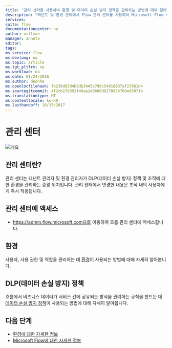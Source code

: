 ```yaml
---
title: "관리 센터를 사용하여 환경 및 데이터 손실 방지 정책을 관리하는 방법에 대해 알아봅니다. | Microsoft Docs"
description: "테넌트 및 환경 관리에서 Flow 관리 센터를 사용하여 Microsoft Flow 배포에 대한 데이터 손실 방지 정책 및 환경을 관리합니다."
services: 
suite: flow
documentationcenter: na
author: msftman
manager: anneta
editor: 
tags: 
ms.service: flow
ms.devlang: na
ms.topic: article
ms.tgt_pltfrm: na
ms.workload: na
ms.date: 01/24/2016
ms.author: deonhe
ms.openlocfilehash: fb238d03d4b8db3445b790c54916837af27061d4
ms.sourcegitcommit: 4f2cb27d392f46aa1d8680d6278876780ed3871b
ms.translationtype: HT
ms.contentlocale: ko-KR
ms.lasthandoff: 10/15/2017
---
```

# <a name="the-admin-center"></a>관리 센터
![개요](./media/introduction-to-the-admin-center/overview.png)  

## <a name="what-is-the-admin-center"></a>관리 센터란?
관리 센터는 테넌트 관리자 및 환경 관리자가 DLP(데이터 손실 방지) 정책 및 조직에 대한 환경을 관리하는 중앙 위치입니다. 관리 센터에서 변경한 내용은 조직 내의 사용자에게 즉시 적용됩니다.  

## <a name="access-the-admin-center"></a>관리 센터에 액세스
* https://admin.flow.microsoft.com으로 이동하여 흐름 관리 센터에 액세스합니다.   

## <a name="environments"></a>환경
사용자, 사용 권한 및 역할을 관리하는 데 [환경](environments-overview-admin.md)이 사용되는 방법에 대해 자세히 알아봅니다.  

## <a name="data-loss-prevention-dlp-policies"></a>DLP(데이터 손실 방지) 정책
흐름에서 비즈니스 데이터가 서비스 간에 공유되는 방식을 관리하는 규칙을 만드는 데 [데이터 손실 방지 정책](prevent-data-loss.md)이 사용되는 방법에 대해 자세히 알아봅니다.  

## <a name="next-steps"></a>다음 단계
* [환경에 대한 자세한 정보](environments-overview-admin.md)   
* [Microsoft Flow에 대한 자세한 정보](getting-started.md)   

